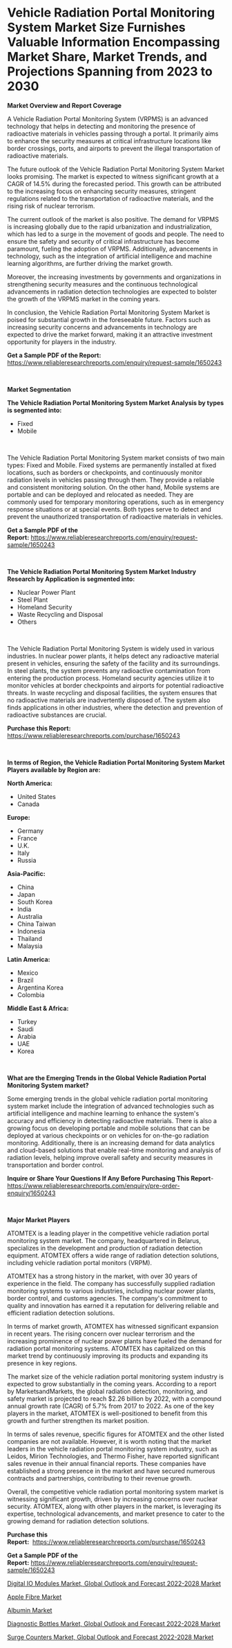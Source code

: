 <p><h1>Vehicle Radiation Portal Monitoring System Market Size Furnishes Valuable Information Encompassing Market Share, Market Trends, and Projections Spanning from 2023 to 2030</h1></p><p><strong>Market Overview and Report Coverage</strong></p>
<p><p>A Vehicle Radiation Portal Monitoring System (VRPMS) is an advanced technology that helps in detecting and monitoring the presence of radioactive materials in vehicles passing through a portal. It primarily aims to enhance the security measures at critical infrastructure locations like border crossings, ports, and airports to prevent the illegal transportation of radioactive materials.</p><p>The future outlook of the Vehicle Radiation Portal Monitoring System Market looks promising. The market is expected to witness significant growth at a CAGR of 14.5% during the forecasted period. This growth can be attributed to the increasing focus on enhancing security measures, stringent regulations related to the transportation of radioactive materials, and the rising risk of nuclear terrorism.</p><p>The current outlook of the market is also positive. The demand for VRPMS is increasing globally due to the rapid urbanization and industrialization, which has led to a surge in the movement of goods and people. The need to ensure the safety and security of critical infrastructure has become paramount, fueling the adoption of VRPMS. Additionally, advancements in technology, such as the integration of artificial intelligence and machine learning algorithms, are further driving the market growth.</p><p>Moreover, the increasing investments by governments and organizations in strengthening security measures and the continuous technological advancements in radiation detection technologies are expected to bolster the growth of the VRPMS market in the coming years.</p><p>In conclusion, the Vehicle Radiation Portal Monitoring System Market is poised for substantial growth in the foreseeable future. Factors such as increasing security concerns and advancements in technology are expected to drive the market forward, making it an attractive investment opportunity for players in the industry.</p></p>
<p><strong>Get a Sample PDF of the Report:</strong> <a href="https://www.reliableresearchreports.com/enquiry/request-sample/1650243">https://www.reliableresearchreports.com/enquiry/request-sample/1650243</a></p>
<p>&nbsp;</p>
<p><strong>Market Segmentation</strong></p>
<p><strong>The Vehicle Radiation Portal Monitoring System Market Analysis by types is segmented into:</strong></p>
<p><ul><li>Fixed</li><li>Mobile</li></ul></p>
<p>&nbsp;</p>
<p><p>The Vehicle Radiation Portal Monitoring System market consists of two main types: Fixed and Mobile. Fixed systems are permanently installed at fixed locations, such as borders or checkpoints, and continuously monitor radiation levels in vehicles passing through them. They provide a reliable and consistent monitoring solution. On the other hand, Mobile systems are portable and can be deployed and relocated as needed. They are commonly used for temporary monitoring operations, such as in emergency response situations or at special events. Both types serve to detect and prevent the unauthorized transportation of radioactive materials in vehicles.</p></p>
<p><strong>Get a Sample PDF of the Report:</strong>&nbsp;<a href="https://www.reliableresearchreports.com/enquiry/request-sample/1650243">https://www.reliableresearchreports.com/enquiry/request-sample/1650243</a></p>
<p>&nbsp;</p>
<p><strong>The Vehicle Radiation Portal Monitoring System Market Industry Research by Application is segmented into:</strong></p>
<p><ul><li>Nuclear Power Plant</li><li>Steel Plant</li><li>Homeland Security</li><li>Waste Recycling and Disposal</li><li>Others</li></ul></p>
<p>&nbsp;</p>
<p><p>The Vehicle Radiation Portal Monitoring System is widely used in various industries. In nuclear power plants, it helps detect any radioactive material present in vehicles, ensuring the safety of the facility and its surroundings. In steel plants, the system prevents any radioactive contamination from entering the production process. Homeland security agencies utilize it to monitor vehicles at border checkpoints and airports for potential radioactive threats. In waste recycling and disposal facilities, the system ensures that no radioactive materials are inadvertently disposed of. The system also finds applications in other industries, where the detection and prevention of radioactive substances are crucial.</p></p>
<p><strong>Purchase this Report:</strong>&nbsp; <a href="https://www.reliableresearchreports.com/purchase/1650243">https://www.reliableresearchreports.com/purchase/1650243</a></p>
<p>&nbsp;</p>
<p><strong>In terms of Region, the Vehicle Radiation Portal Monitoring System Market Players available by Region are:</strong></p>
<p>
    <p> <strong> North America: </strong>
        <ul>
            <li>United States</li>
            <li>Canada</li>
        </ul>
        </p> 
    <p> <strong> Europe: </strong>
        <ul>
            <li>Germany</li>
            <li>France</li>
            <li>U.K.</li>
            <li>Italy</li>
            <li>Russia</li>
        </ul>
        </p> 
    <p> <strong> Asia-Pacific: </strong>
        <ul>
            <li>China</li>
            <li>Japan</li>
            <li>South Korea</li>
            <li>India</li>
            <li>Australia</li>
            <li>China Taiwan</li>
            <li>Indonesia</li>
            <li>Thailand</li>
            <li>Malaysia</li>
        </ul>
        </p> 
    <p> <strong> Latin America: </strong>
        <ul>
            <li>Mexico</li>
            <li>Brazil</li>
            <li>Argentina Korea</li>
            <li>Colombia</li>
        </ul>
        </p> 
    <p> <strong> Middle East & Africa: </strong>
        <ul>
            <li>Turkey</li>
            <li>Saudi</li>
            <li>Arabia</li>
            <li>UAE</li>
            <li>Korea</li>
        </ul>
    </p>
    </p>
<p>&nbsp;</p>
<p><strong>What are the Emerging Trends in the Global Vehicle Radiation Portal Monitoring System market?</strong></p>
<p><p>Some emerging trends in the global vehicle radiation portal monitoring system market include the integration of advanced technologies such as artificial intelligence and machine learning to enhance the system's accuracy and efficiency in detecting radioactive materials. There is also a growing focus on developing portable and mobile solutions that can be deployed at various checkpoints or on vehicles for on-the-go radiation monitoring. Additionally, there is an increasing demand for data analytics and cloud-based solutions that enable real-time monitoring and analysis of radiation levels, helping improve overall safety and security measures in transportation and border control.</p></p>
<p><strong>Inquire or Share Your Questions If Any Before Purchasing This Report</strong>- <a href="https://www.reliableresearchreports.com/enquiry/pre-order-enquiry/1650243">https://www.reliableresearchreports.com/enquiry/pre-order-enquiry/1650243</a></p>
<p>&nbsp;</p>
<p><strong>Major Market Players</strong></p>
<p><p>ATOMTEX is a leading player in the competitive vehicle radiation portal monitoring system market. The company, headquartered in Belarus, specializes in the development and production of radiation detection equipment. ATOMTEX offers a wide range of radiation detection solutions, including vehicle radiation portal monitors (VRPM).</p><p>ATOMTEX has a strong history in the market, with over 30 years of experience in the field. The company has successfully supplied radiation monitoring systems to various industries, including nuclear power plants, border control, and customs agencies. The company's commitment to quality and innovation has earned it a reputation for delivering reliable and efficient radiation detection solutions.</p><p>In terms of market growth, ATOMTEX has witnessed significant expansion in recent years. The rising concern over nuclear terrorism and the increasing prominence of nuclear power plants have fueled the demand for radiation portal monitoring systems. ATOMTEX has capitalized on this market trend by continuously improving its products and expanding its presence in key regions.</p><p>The market size of the vehicle radiation portal monitoring system industry is expected to grow substantially in the coming years. According to a report by MarketsandMarkets, the global radiation detection, monitoring, and safety market is projected to reach $2.26 billion by 2022, with a compound annual growth rate (CAGR) of 5.7% from 2017 to 2022. As one of the key players in the market, ATOMTEX is well-positioned to benefit from this growth and further strengthen its market position.</p><p>In terms of sales revenue, specific figures for ATOMTEX and the other listed companies are not available. However, it is worth noting that the market leaders in the vehicle radiation portal monitoring system industry, such as Leidos, Mirion Technologies, and Thermo Fisher, have reported significant sales revenue in their annual financial reports. These companies have established a strong presence in the market and have secured numerous contracts and partnerships, contributing to their revenue growth.</p><p>Overall, the competitive vehicle radiation portal monitoring system market is witnessing significant growth, driven by increasing concerns over nuclear security. ATOMTEX, along with other players in the market, is leveraging its expertise, technological advancements, and market presence to cater to the growing demand for radiation detection solutions.</p></p>
<p><strong>Purchase this Report:</strong>&nbsp;&nbsp;<a href="https://www.reliableresearchreports.com/purchase/1650243">https://www.reliableresearchreports.com/purchase/1650243</a></p>
<p></p>
<p><strong>Get a Sample PDF of the Report:</strong>&nbsp;<a href="https://www.reliableresearchreports.com/enquiry/request-sample/1650243">https://www.reliableresearchreports.com/enquiry/request-sample/1650243</a></p>
<p><p><a href="https://www.linkedin.com/pulse/digital-io-modules-market-global-outlook-forecast/">Digital IO Modules Market, Global Outlook and Forecast 2022-2028 Market</a></p><p><a href="https://medium.com/@cletaturner879789/apple-fibre-market-size-growth-forecast-2023-2030-246ad60e0155">Apple Fibre Market</a></p><p><a href="https://medium.com/@walterstanley64/albumin-market-insight-market-trends-growth-forecasted-from-2023-to-2030-d2019f573810">Albumin Market</a></p><p><a href="https://www.linkedin.com/pulse/diagnostic-bottles-market-global-outlook-forecast-2022-2028/">Diagnostic Bottles Market, Global Outlook and Forecast 2022-2028 Market</a></p><p><a href="https://www.linkedin.com/pulse/surge-counters-market-global-outlook-forecast-2022-2028-size/">Surge Counters Market, Global Outlook and Forecast 2022-2028 Market</a></p></p>
